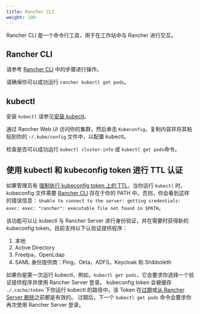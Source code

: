 ```yaml
---
title: Rancher CLI
weight: 100
---
```


Rancher CLI 是一个命令行工具，用于在工作站中与 Rancher 进行交互。

## Rancher CLI

请参考 [Rancher CLI](../../cli) 中的步骤进行操作。

请确保你可以成功运行 `rancher kubectl get pods`。


## kubectl
安装 `kubectl` 请参见[安装 kubectl](https://kubernetes.io/docs/tasks/tools/install-kubectl/)。


通过 Rancher Web UI 访问你的集群，然后单击 `Kubeconfig`，复制内容并将其粘贴到你的 `~/.kube/config` 文件中，以配置 kubectl。

检查是否可以成功运行 `kubectl cluster-info` 或 `kubectl get pods`命令。

## 使用 kubectl 和 kubeconfig token 进行 TTL 认证



如果管理员有 [强制执行 kubeconfig token 上的 TTL]({{<baseurl>}}/rancher/v2.6/en/api/api-tokens/#setting-ttl-on-kubeconfig-tokens)，当你运行 `kubectl` 时，kubeconfig 文件需要 [Rancher CLI](../cli) 存在于你的 PATH 中。否则，你会看到这样的错误信息：
`Unable to connect to the server: getting credentials: exec: exec: "rancher": executable file not found in $PATH`。

该功能可以让 kubectl 与 Rancher Server 进行身份验证，并在需要时获得新的 kubeconfig token。目前支持以下认验证提供程序：

1. 本地
2. Active Directory
3. FreeIpa，OpenLdap
4. SAML 身份提供商：Ping，Okta，ADFS，Keycloak 和 Shibboleth

如果你是第一次运行 kubectl，例如，`kubectl get pods`，它会要求你选择一个验证提供程序并使用 Rancher Server 登录。
kubeconfig token 会被缓存 `./.cache/token` 下你运行 kubectl 的路径中。该 Token 在[过期](../../api/api-tokens/#setting-ttl-on-kubeconfig-tokens-period)或[从 Rancher Server 删除](../../api/api-tokens/#deleting-tokens)之前都是有效的。
过期后，下一个 `kubectl get pods` 命令会要求你再次使用 Rancher Server 登录。
